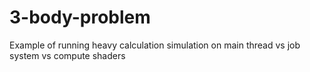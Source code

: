 # 3-body-problem
 Example of running heavy calculation simulation on main thread vs job system vs compute shaders
